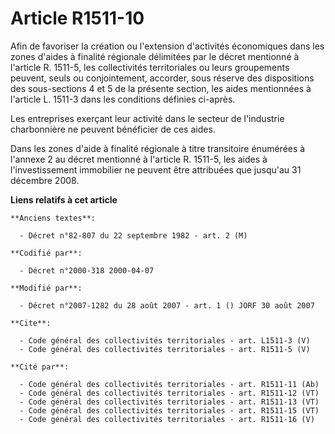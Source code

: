 # Article R1511-10

Afin de favoriser la création ou l'extension d'activités économiques dans les zones d'aides à finalité régionale délimitées
par le décret mentionné à l'article R. 1511-5, les collectivités territoriales ou leurs groupements peuvent, seuls ou
conjointement, accorder, sous réserve des dispositions des sous-sections 4 et 5 de la présente section, les aides mentionnées
à l'article L. 1511-3 dans les conditions définies ci-après. 

Les entreprises exerçant leur activité dans le secteur de l'industrie charbonnière ne peuvent bénéficier de ces aides. 

Dans les zones d'aide à finalité régionale à titre transitoire énumérées à l'annexe 2 au décret mentionné à l'article R.
1511-5, les aides à l'investissement immobilier ne peuvent être attribuées que jusqu'au 31 décembre 2008.

**Liens relatifs à cet article**

	**Anciens textes**:

	  - Décret n°82-807 du 22 septembre 1982 - art. 2 (M)

	**Codifié par**:

	  - Décret n°2000-318 2000-04-07

	**Modifié par**:

	  - Décret n°2007-1282 du 28 août 2007 - art. 1 () JORF 30 août 2007

	**Cite**:

	  - Code général des collectivités territoriales - art. L1511-3 (V)
	  - Code général des collectivités territoriales - art. R1511-5 (V)

	**Cité par**:

	  - Code général des collectivités territoriales - art. R1511-11 (Ab)
	  - Code général des collectivités territoriales - art. R1511-12 (VT)
	  - Code général des collectivités territoriales - art. R1511-13 (VT)
	  - Code général des collectivités territoriales - art. R1511-15 (VT)
	  - Code général des collectivités territoriales - art. R1511-16 (V)

